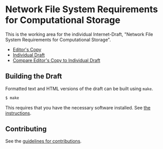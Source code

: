 # Network File System Requirements for Computational Storage

This is the working area for the individual Internet-Draft, "Network File System Requirements for Computational Storage".

* [Editor's Copy](https://chucklever.github.io/i-d-comp-stor-reqs/#go.draft-cel-nfsv4-comp-stor-reqs.html)
* [Individual Draft](https://tools.ietf.org/html/draft-cel-nfsv4-comp-stor-reqs)
* [Compare Editor's Copy to Individual Draft](https://chucklever.github.io/i-d-comp-stor-reqs/#go.draft-cel-nfsv4-comp-stor-reqs.diff)

## Building the Draft

Formatted text and HTML versions of the draft can be built using `make`.

```sh
$ make
```

This requires that you have the necessary software installed.  See
[the instructions](https://github.com/martinthomson/i-d-template/blob/master/doc/SETUP.md).


## Contributing

See the
[guidelines for contributions](https://github.com/chucklever/i-d-comp-stor-reqs/blob/master/CONTRIBUTING.md).
